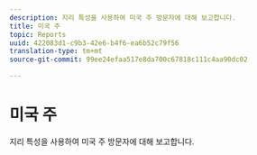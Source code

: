 ```yaml
---
description: 지리 특성을 사용하여 미국 주 방문자에 대해 보고합니다.
title: 미국 주
topic: Reports
uuid: 422083d1-c9b3-42e6-b4f6-ea6b52c79f56
translation-type: tm+mt
source-git-commit: 99ee24efaa517e8da700c67818c111c4aa90dc02

---
```



# 미국 주

지리 특성을 사용하여 미국 주 방문자에 대해 보고합니다.

